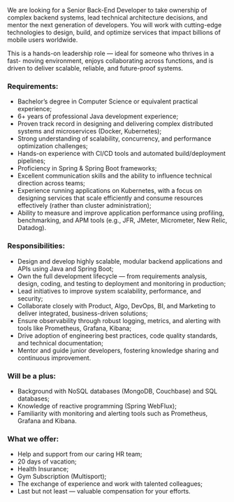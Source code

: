 We are looking for a Senior Back-End Developer to take ownership of complex
backend systems, lead technical architecture decisions, and mentor the next
generation of developers. You will work with cutting-edge technologies to
design, build, and optimize services that impact billions of mobile users
worldwide.

This is a hands-on leadership role — ideal for someone who thrives in a fast-
moving environment, enjoys collaborating across functions, and is driven to
deliver scalable, reliable, and future-proof systems.

### Requirements:

  * Bachelor’s degree in Computer Science or equivalent practical experience;
  * 6+ years of professional Java development experience;
  * Proven track record in designing and delivering complex distributed systems and microservices (Docker, Kubernetes);
  * Strong understanding of scalability, concurrency, and performance optimization challenges;
  * Hands-on experience with CI/CD tools and automated build/deployment pipelines;
  * Proficiency in Spring & Spring Boot frameworks;
  * Excellent communication skills and the ability to influence technical direction across teams;
  * Experience running applications on Kubernetes, with a focus on designing services that scale efficiently and consume resources effectively (rather than cluster administration);
  * Ability to measure and improve application performance using profiling, benchmarking, and APM tools (e.g., JFR, JMeter, Micrometer, New Relic, Datadog).

### Responsibilities:

  * Design and develop highly scalable, modular backend applications and APIs using Java and Spring Boot;
  * Own the full development lifecycle — from requirements analysis, design, coding, and testing to deployment and monitoring in production;
  * Lead initiatives to improve system scalability, performance, and security;
  * Collaborate closely with Product, Algo, DevOps, BI, and Marketing to deliver integrated, business-driven solutions;
  * Ensure observability through robust logging, metrics, and alerting with tools like Prometheus, Grafana, Kibana;
  * Drive adoption of engineering best practices, code quality standards, and technical documentation;
  * Mentor and guide junior developers, fostering knowledge sharing and continuous improvement.

### **Will be a plus:**

  * Background with NoSQL databases (MongoDB, Couchbase) and SQL databases;
  * Knowledge of reactive programming (Spring WebFlux);
  * Familiarity with monitoring and alerting tools such as Prometheus, Grafana and Kibana.

### **What we offer:**

  * Help and support from our caring HR team;
  * 20 days of vacation;
  * Health Insurance;
  * Gym Subscription (Multisport);
  * The exchange of experience and work with talented colleagues;
  * Last but not least — valuable compensation for your efforts.